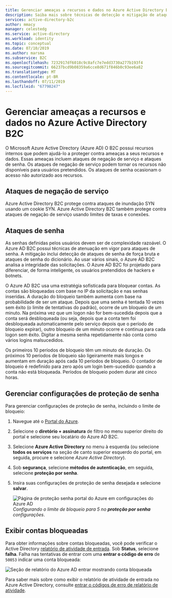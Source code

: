 ```yaml
---
title: Gerenciar ameaças a recursos e dados no Azure Active Directory B2C
description: Saiba mais sobre técnicas de detecção e mitigação de ataques de negação de serviço e ataques de senha no Azure Active Directory B2C.
services: active-directory-b2c
author: mmacy
manager: celestedg
ms.service: active-directory
ms.workload: identity
ms.topic: conceptual
ms.date: 07/10/2019
ms.author: marsma
ms.subservice: B2C
ms.openlocfilehash: 7232917df6018c9c8afc7e7edd3730a277b193f4
ms.sourcegitcommit: 66237bcd9b08359a6cce8d671f846b0c93ee6a82
ms.translationtype: MT
ms.contentlocale: pt-BR
ms.lasthandoff: 07/11/2019
ms.locfileid: "67798247"
---
```

# <a name="manage-threats-to-resources-and-data-in-azure-active-directory-b2c"></a>Gerenciar ameaças a recursos e dados no Azure Active Directory B2C

O Microsoft Azure Active Directory (Azure AD) O B2C possui recursos internos que podem ajudá-lo a proteger contra ameaças a seus recursos e dados. Essas ameaças incluem ataques de negação de serviço e ataques de senha. Os ataques de negação de serviço podem tornar os recursos não disponíveis para usuários pretendidos. Os ataques de senha ocasionam o acesso não autorizado aos recursos.

## <a name="denial-of-service-attacks"></a>Ataques de negação de serviço

Azure Active Directory B2C protege contra ataques de inundação SYN usando um cookie SYN. Azure Active Directory B2C também protege contra ataques de negação de serviço usando limites de taxas e conexões.

## <a name="password-attacks"></a>Ataques de senha

As senhas definidas pelos usuários devem ser de complexidade razoável. O Azure AD B2C possui técnicas de atenuação em vigor para ataques de senha. A mitigação inclui detecção de ataques de senha de força bruta e ataques de senha do dicionário. Ao usar vários sinais, o Azure AD B2C analisa a integridade das solicitações. O Azure AD B2C foi projetado para diferenciar, de forma inteligente, os usuários pretendidos de hackers e botnets.

O Azure AD B2C usa uma estratégia sofisticada para bloquear contas. As contas são bloqueadas com base no IP da solicitação e nas senhas inseridas. A duração do bloqueio também aumenta com base na probabilidade de ser um ataque. Depois que uma senha é tentada 10 vezes sem êxito (o limite de tentativas do padrão), ocorre de um bloqueio de um minuto. Na próxima vez que um logon não for bem-sucedida depois que a conta será desbloqueada (ou seja, depois que a conta tem foi desbloqueada automaticamente pelo serviço depois que o período de bloqueio expirar), outro bloqueio de um minuto ocorre e continua para cada logon sem êxito. Digitar a mesma senha repetidamente não conta como vários logins malsucedidos.

Os primeiros 10 períodos de bloqueio têm um minuto de duração. Os próximos 10 períodos de bloqueio são ligeiramente mais longos e aumentam em duração após cada 10 períodos de bloqueio. O contador de bloqueio é redefinido para zero após um login bem-sucedido quando a conta não está bloqueada. Períodos de bloqueio podem durar até cinco horas.

## <a name="manage-password-protection-settings"></a>Gerenciar configurações de proteção de senha

Para gerenciar configurações de proteção de senha, incluindo o limite de bloqueio:

1. Navegue até o [Portal do Azure](https://portal.azure.com).
1. Selecione o **diretório + assinatura** de filtro no menu superior direito do portal e selecione seu locatário do Azure AD B2C.
1. Selecione **Azure Active Directory** no menu à esquerda (ou selecione **todos os serviços** na seção de canto superior esquerdo do portal, em seguida, procure e selecione *Azure Active Directory*).
1. Sob **segurança**, selecione **métodos de autenticação**, em seguida, selecione **proteção por senha**.
1. Insira suas configurações de proteção de senha desejada e selecione **salvar**.

    ![Página de proteção senha portal do Azure em configurações do Azure AD](media/active-directory-b2c-reference-threat-management/portal-02-password-protection.png)
    <br />*Configurando o limite de bloqueio para 5 no **proteção por senha** configurações*.

## <a name="view-locked-out-accounts"></a>Exibir contas bloqueadas

Para obter informações sobre contas bloqueadas, você pode verificar o Active Directory [relatório de atividade de entrada](../active-directory/reports-monitoring/reference-sign-ins-error-codes.md). Sob **Status**, selecione **falha**. Falha nas tentativas de entrar com uma **entrar o código de erro** de `50053` indicar uma conta bloqueada:

![Seção de relatório do Azure AD entrar mostrando conta bloqueada](media/active-directory-b2c-reference-threat-management/portal-01-locked-account.png)

Para saber mais sobre como exibir o relatório de atividade de entrada no Azure Active Directory, consulte [entrar o códigos de erro de relatório de atividade](../active-directory/reports-monitoring/reference-sign-ins-error-codes.md).
